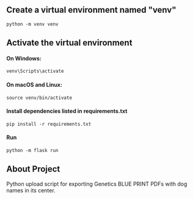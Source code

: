 
## Create a virtual environment named "venv"
```python -m venv venv```

## Activate the virtual environment
#### On Windows:
```venv\Scripts\activate```
#### On macOS and Linux:
```source venv/bin/activate```

#### Install dependencies listed in requirements.txt
```pip install -r requirements.txt```

#### Run
```python -m flask run```

## About Project

Python upload script for exporting Genetics BLUE PRINT PDFs with dog names in its center.
